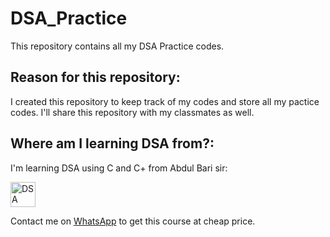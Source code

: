 # DSA_Practice
This repository contains all my DSA Practice codes.

## Reason for this repository:
I created this repository to keep track of my codes and store all my pactice codes. I'll share this repository with my classmates as well.

## Where am I learning DSA from?:
I'm learning DSA using C and C+ from Abdul Bari sir:

[<img alt="DSA Course" width="40px" src="https://github.com/soul-999-ayu/DSA_Practice/assets/91123494/a07a7512-0ef0-46bc-99a1-746402970c46" />](https://www.udemy.com/course/datastructurescncpp/)

Contact me on [WhatsApp](https://wa.link/hcohw6) to get this course at cheap price.
